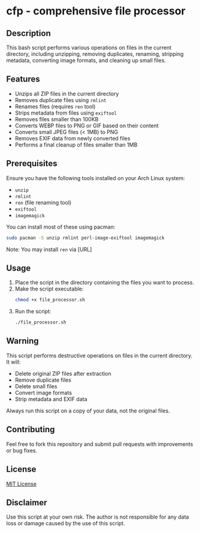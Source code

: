 # cfp - comprehensive file processor

## Description

This bash script performs various operations on files in the current directory, including unzipping, removing duplicates, renaming, stripping metadata, converting image formats, and cleaning up small files.

## Features

- Unzips all ZIP files in the current directory
- Removes duplicate files using `rmlint`
- Renames files (requires `ren` tool)
- Strips metadata from files using `exiftool`
- Removes files smaller than 100KB
- Converts WEBP files to PNG or GIF based on their content
- Converts small JPEG files (< 1MB) to PNG
- Removes EXIF data from newly converted files
- Performs a final cleanup of files smaller than 1MB

## Prerequisites

Ensure you have the following tools installed on your Arch Linux system:

- `unzip`
- `rmlint`
- `ren` (file renaming tool)
- `exiftool`
- `imagemagick`

You can install most of these using pacman:

```bash
sudo pacman -S unzip rmlint perl-image-exiftool imagemagick
```

Note: You may install `ren` via [URL]

## Usage

1. Place the script in the directory containing the files you want to process.
2. Make the script executable:
   ```bash
   chmod +x file_processor.sh
   ```
3. Run the script:
   ```bash
   ./file_processor.sh
   ```

## Warning

This script performs destructive operations on files in the current directory. It will:
- Delete original ZIP files after extraction
- Remove duplicate files
- Delete small files
- Convert image formats
- Strip metadata and EXIF data

Always run this script on a copy of your data, not the original files.

## Contributing

Feel free to fork this repository and submit pull requests with improvements or bug fixes.

## License

[MIT License](https://opensource.org/licenses/MIT)

## Disclaimer

Use this script at your own risk. The author is not responsible for any data loss or damage caused by the use of this script.
